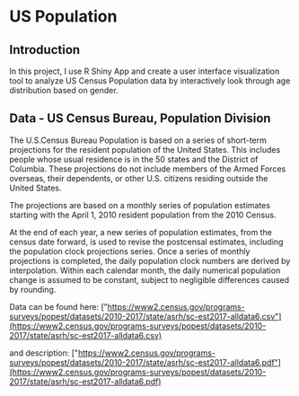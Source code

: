 # US Population

## Introduction
In this project, I use R Shiny App and create a user interface visualization tool to analyze US Census Population data by interactively look through age distribution based on gender. 

## Data - US Census Bureau, Population Division

The U.S.Census Bureau Population is based on a series of short-term projections for the resident population of the United States. This includes people whose usual residence is in the 50 states and the District of Columbia. These projections do not include members of the Armed Forces overseas, their dependents, or other U.S. citizens residing outside the United States.

The projections are based on a monthly series of population estimates starting with the April 1, 2010 resident population from the 2010 Census.

At the end of each year, a new series of population estimates, from the census date forward, is used to revise the postcensal estimates, including the population clock projections series. Once a series of monthly projections is completed, the daily population clock numbers are derived by interpolation. Within each calendar month, the daily numerical population change is assumed to be constant, subject to negligible differences caused by rounding.

Data can be found here: ["https://www2.census.gov/programs-surveys/popest/datasets/2010-2017/state/asrh/sc-est2017-alldata6.csv"](https://www2.census.gov/programs-surveys/popest/datasets/2010-2017/state/asrh/sc-est2017-alldata6.csv)

and description: ["https://www2.census.gov/programs-surveys/popest/datasets/2010-2017/state/asrh/sc-est2017-alldata6.pdf"](https://www2.census.gov/programs-surveys/popest/datasets/2010-2017/state/asrh/sc-est2017-alldata6.pdf)
